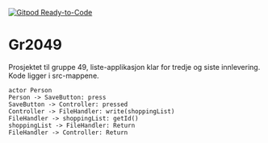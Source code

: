 [![Gitpod Ready-to-Code](https://img.shields.io/badge/Gitpod-Ready--to--Code-purple?logo=gitpod)](https://gitpod.idi.ntnu.no/#https://gitlab.stud.idi.ntnu.no/it1901/groups-2020/gr2049/gr2049.git)

# Gr2049

Prosjektet til gruppe 49, liste-applikasjon klar for tredje og siste innlevering. 
Kode ligger i src-mappene.


```plantuml
actor Person
Person -> SaveButton: press
SaveButton -> Controller: pressed
Controller -> FileHandler: write(shoppingList)
FileHandler -> shoppingList: getId()
shoppingList -> FileHandler: Return
FileHandler -> Controller: Return
```

